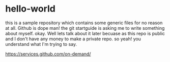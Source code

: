 # hello-world
this is a sample repository which contains some generic files for no reason at all. Github is dope man!
the git startguide is asking me to write something about myself. 
okay.
Well lets talk about it later becuase as this repo is public and I don't have any money to make a private repo. 
so yeah! you understand what I'm trying to say. 

https://services.github.com/on-demand/
